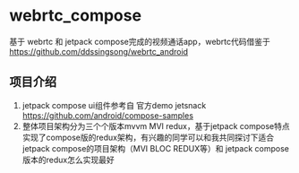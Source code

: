 # webrtc_compose

基于 webrtc 和 jetpack compose完成的视频通话app，webrtc代码借鉴于 https://github.com/ddssingsong/webrtc_android 

## 项目介绍

1. jetpack compose ui组件参考自 官方demo jetsnack https://github.com/android/compose-samples
2. 整体项目架构分为三个个版本mvvm MVI redux，基于jetpack compose特点实现了compose版的redux架构，有兴趣的同学可以和我共同探讨下适合jetpack compose的项目架构（MVI BLOC REDUX等）和 jetpack compose版本的redux怎么实现最好
